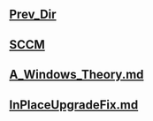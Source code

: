 ## [Prev_Dir](../)
## [SCCM](/cookbook/Windows/SCCM)
## [A_Windows_Theory.md](A_Windows_Theory.md)
## [InPlaceUpgradeFix.md](InPlaceUpgradeFix.md)
